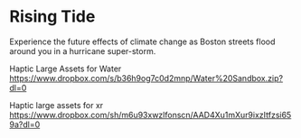 # Rising Tide

Experience the future effects of climate change as Boston streets flood around you in a hurricane super-storm. 


Haptic Large Assets for Water
https://www.dropbox.com/s/b36h9og7c0d2mnp/Water%20Sandbox.zip?dl=0

Haptic large assets for xr
https://www.dropbox.com/sh/m6u93xwzlfonscn/AAD4Xu1mXur9ixzItfzsi659a?dl=0
